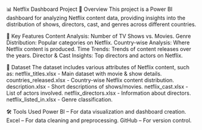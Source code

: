 📊 Netflix Dashboard Project
📌 Overview
This project is a Power BI dashboard for analyzing Netflix content data, providing insights into the distribution of shows, directors, cast, and genres across different countries.

🎯 Key Features
Content Analysis: Number of TV Shows vs. Movies.
Genre Distribution: Popular categories on Netflix.
Country-wise Analysis: Where Netflix content is produced.
Time Trends: Trends of content releases over the years.
Director & Cast Insights: Top directors and actors on Netflix.

📁 Dataset
The dataset includes various attributes of Netflix content, such as:
netflix_titles.xlsx - Main dataset with movie & show details.
countries_released.xlsx - Country-wise Netflix content distribution.
description.xlsx - Short descriptions of shows/movies.
netflix_cast.xlsx - List of actors involved.
netflix_directors.xlsx - Information about directors.
netflix_listed_in.xlsx - Genre classification.

🛠️ Tools Used
Power BI – For data visualization and dashboard creation.
Excel – For data cleaning and preprocessing.
GitHub – For version control.


